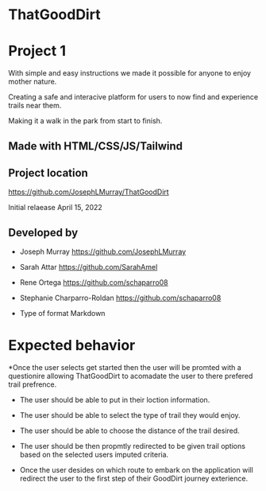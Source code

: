 # ThatGoodDirt
# Project 1


With simple and easy instructions we made it possible for anyone to enjoy mother nature.

Creating a safe and interacive platform for users to now find and experience trails near them.


Making it a walk in the park from start to finish.  

<!-- /*internet media type */ -->
## Made with HTML/CSS/JS/Tailwind


## Project location
  https://github.com/JosephLMurray/ThatGoodDirt


Initial relaease April 15, 2022


## Developed by 

* Joseph Murray
https://github.com/JosephLMurray





* Sarah Attar
https://github.com/SarahAmel



* Rene Ortega
https://github.com/schaparro08




 * Stephanie Charparro-Roldan 
 https://github.com/schaparro08



* Type of format Markdown 



# Expected behavior 


*Once the user selects get started then the user will be promted with a questionire allowing ThatGoodDirt to acomadate the user to there prefered trail prefrence. 



* The user should be able to put in their loction information. 

* The user should be able to select the type of trail they would enjoy.


* The user should be able to choose the distance of the trail desired.


* The user should be then propmtly redirected to be given trail options based on the selected users imputed criteria.  



* Once the user desides on which route to embark on the application will redirect the user to the first step of their GoodDirt journey exterience. 


